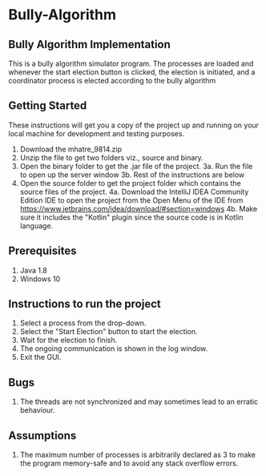 # Bully-Algorithm

Bully Algorithm Implementation
-------------------------------------------------------------------------
This is a bully algorithm simulator program. The processes are loaded and whenever the start election button is clicked, the election is initiated, and a coordinator process is elected according to the bully algorithm


Getting Started
--------------------------------------------------------------------------
These instructions will get you a copy of the project up and running on your local machine for development and testing purposes.
1. Download the mhatre_9814.zip
2. Unzip the file to get two folders viz., source and binary.
3. Open the binary folder to get the .jar file of the project.
	3a. Run the file to open up the server window
	3b. Rest of the instructions are below
4. Open the source folder to get the project folder which contains the source files of the project.
	4a. Download the IntelliJ IDEA Community Edition IDE to open the project from the Open Menu of the IDE from https://www.jetbrains.com/idea/download/#section=windows
	4b. Make sure it includes the "Kotlin" plugin since the source code is in Kotlin language.

Prerequisites
---------------------------------------------
1. Java 1.8
2. Windows 10

Instructions to run the project
--------------------------------------------
1. Select a process from the drop-down.
2. Select the "Start Election" button to start the election.
3. Wait for the election to finish.
4. The ongoing communication is shown in the log window.
5. Exit the GUI.

Bugs
-----------------------
1. The threads are not synchronized and may sometimes lead to an erratic behaviour.

Assumptions
---------------------------------
1. The maximum number of processes is arbitrarily declared as 3 to make the program memory-safe and to avoid any stack overflow errors.
